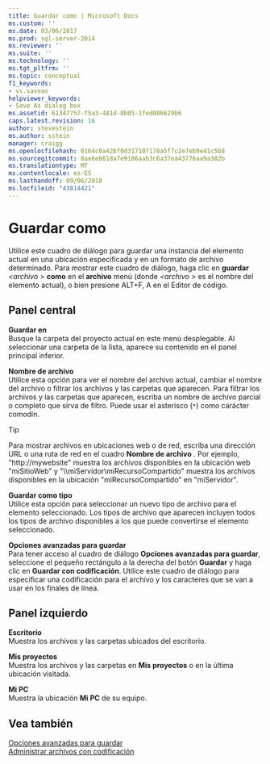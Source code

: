 ```yaml
---
title: Guardar como | Microsoft Docs
ms.custom: ''
ms.date: 03/06/2017
ms.prod: sql-server-2014
ms.reviewer: ''
ms.suite: ''
ms.technology: ''
ms.tgt_pltfrm: ''
ms.topic: conceptual
f1_keywords:
- vs.saveas
helpviewer_keywords:
- Save As dialog box
ms.assetid: 61347757-f5a3-481d-8b05-1fed086629b6
caps.latest.revision: 16
author: stevestein
ms.author: sstein
manager: craigg
ms.openlocfilehash: 0164c0a426f0d317107178a5f7c2e7eb9e41c5b8
ms.sourcegitcommit: 8ae6e6618a7e9186aab3c6a37ea43776aa9a382b
ms.translationtype: MT
ms.contentlocale: es-ES
ms.lasthandoff: 09/06/2018
ms.locfileid: "43814421"
---
```

# <a name="save-as"></a>Guardar como
  Utilice este cuadro de diálogo para guardar una instancia del elemento actual en una ubicación especificada y en un formato de archivo determinado. Para mostrar este cuadro de diálogo, haga clic en **guardar**  *\<archivo >* **como** en el **archivo** menú (donde  *\<archivo >* es el nombre del elemento actual), o bien presione ALT+F, A en el Editor de código.  
  
## <a name="central-panel"></a>Panel central  
 **Guardar en**  
 Busque la carpeta del proyecto actual en este menú desplegable. Al seleccionar una carpeta de la lista, aparece su contenido en el panel principal inferior.  
  
 **Nombre de archivo**  
 Utilice esta opción para ver el nombre del archivo actual, cambiar el nombre del archivo o filtrar los archivos y las carpetas que aparecen. Para filtrar los archivos y las carpetas que aparecen, escriba un nombre de archivo parcial o completo que sirva de filtro. Puede usar el asterisco (`*`) como carácter comodín.  
  
> [!TIP]  
>  Para mostrar archivos en ubicaciones web o de red, escriba una dirección URL o una ruta de red en el cuadro **Nombre de archivo** . Por ejemplo, "http://mywebsite" muestra los archivos disponibles en la ubicación web "miSitioWeb" y "\\\miServidor\miRecursoCompartido" muestra los archivos disponibles en la ubicación "miRecursoCompartido" en "miServidor".  
  
 **Guardar como tipo**  
 Utilice esta opción para seleccionar un nuevo tipo de archivo para el elemento seleccionado. Los tipos de archivo que aparecen incluyen todos los tipos de archivo disponibles a los que puede convertirse el elemento seleccionado.  
  
 **Opciones avanzadas para guardar**  
 Para tener acceso al cuadro de diálogo **Opciones avanzadas para guardar**, seleccione el pequeño rectángulo a la derecha del botón **Guardar** y haga clic en **Guardar con codificación**. Utilice este cuadro de diálogo para especificar una codificación para el archivo y los caracteres que se van a usar en los finales de línea.  
  
## <a name="left-panel"></a>Panel izquierdo  
 **Escritorio**  
 Muestra los archivos y las carpetas ubicados del escritorio.  
  
 **Mis proyectos**  
 Muestra los archivos y las carpetas en **Mis proyectos** o en la última ubicación visitada.  
  
 **Mi PC**  
 Muestra la ubicación **Mi PC** de su equipo.  
  
## <a name="see-also"></a>Vea también  
 [Opciones avanzadas para guardar](advanced-save-options.md)   
 [Administrar archivos con codificación](../solution/manage-files-with-encoding.md)  
  
  
